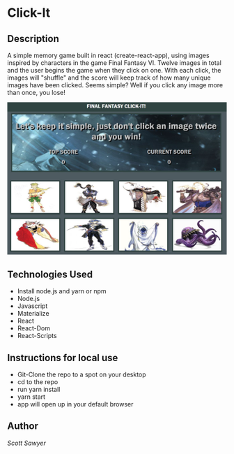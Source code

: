 # Click-It

## Description
A simple memory game built in react (create-react-app), using images inspired by characters in the game Final Fantasy VI. Twelve images in total and the user begins the game when they click on one. With each click, the images will "shuffle" and the score will keep track of how many unique images have been clicked. Seems simple? Well if you click any image more than once, you lose!

![clicky](./public/assets/img/preview.JPG)

## Technologies Used
- Install node.js and yarn or npm
- Node.js
- Javascript
- Materialize
- React 
- React-Dom
- React-Scripts

## Instructions for local use

- Git-Clone the repo to a spot on your desktop
- cd to the repo
- run yarn install
- yarn start
- app will open up in your default browser


## Author
*Scott Sawyer*
